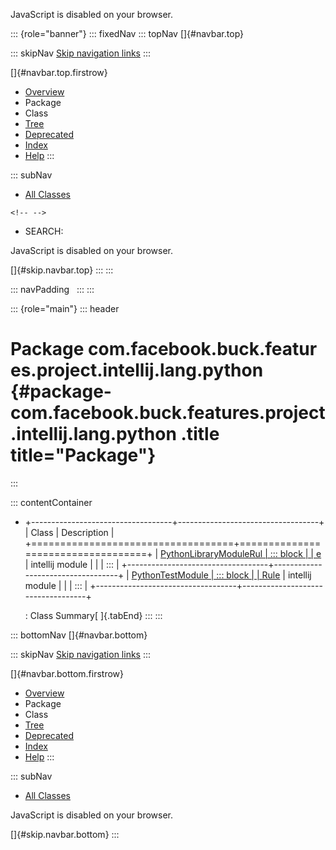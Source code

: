 <div>

JavaScript is disabled on your browser.

</div>

::: {role="banner"}
::: fixedNav
::: topNav
[]{#navbar.top}

::: skipNav
[Skip navigation links](#skip.navbar.top "Skip navigation links")
:::

[]{#navbar.top.firstrow}

-   [Overview](../../../../../../../../index.html)
-   Package
-   Class
-   [Tree](package-tree.html)
-   [Deprecated](../../../../../../../../deprecated-list.html)
-   [Index](../../../../../../../../index-all.html)
-   [Help](../../../../../../../../help-doc.html)
:::

::: subNav
-   [All Classes](../../../../../../../../allclasses.html)

```{=html}
<!-- -->
```
-   SEARCH:

<div>

<div>

JavaScript is disabled on your browser.

</div>

</div>

[]{#skip.navbar.top}
:::
:::

::: navPadding
 
:::
:::

::: {role="main"}
::: header
# Package com.facebook.buck.features.project.intellij.lang.python {#package-com.facebook.buck.features.project.intellij.lang.python .title title="Package"}
:::

::: contentContainer
-   +-----------------------------------+-----------------------------------+
    | Class                             | Description                       |
    +===================================+===================================+
    | [PythonLibraryModuleRul           | ::: block                         |
    | e](PythonLibraryModuleRule.html " | Support for transforming a        |
    | class in com.facebook.buck.featur | python_library declaration to an  |
    | es.project.intellij.lang.python") | intellij module                   |
    |                                   | :::                               |
    +-----------------------------------+-----------------------------------+
    | [PythonTestModule                 | ::: block                         |
    | Rule](PythonTestModuleRule.html " | Support for transforming a        |
    | class in com.facebook.buck.featur | python_library declaration to an  |
    | es.project.intellij.lang.python") | intellij module                   |
    |                                   | :::                               |
    +-----------------------------------+-----------------------------------+

    : Class Summary[ ]{.tabEnd}
:::
:::

::: bottomNav
[]{#navbar.bottom}

::: skipNav
[Skip navigation links](#skip.navbar.bottom "Skip navigation links")
:::

[]{#navbar.bottom.firstrow}

-   [Overview](../../../../../../../../index.html)
-   Package
-   Class
-   [Tree](package-tree.html)
-   [Deprecated](../../../../../../../../deprecated-list.html)
-   [Index](../../../../../../../../index-all.html)
-   [Help](../../../../../../../../help-doc.html)
:::

::: subNav
-   [All Classes](../../../../../../../../allclasses.html)

<div>

<div>

JavaScript is disabled on your browser.

</div>

</div>

[]{#skip.navbar.bottom}
:::
